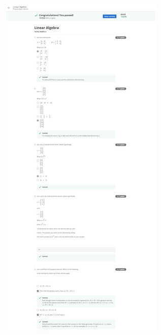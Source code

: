 
<img src="https://github.com/AshKnight99/Coursera-Stanford-Machine-Learning/blob/master/Week1/data/linear-algebra.png" >
